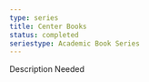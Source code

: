 ```yaml
---
type: series
title: Center Books
status: completed
seriestype: Academic Book Series
---
```

Description Needed